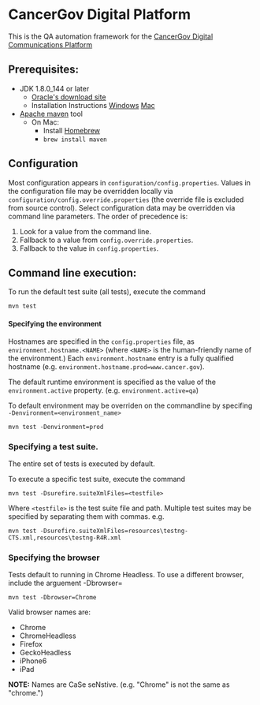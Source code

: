 # CancerGov Digital Platform

This is the QA automation framework for the [CancerGov Digital Communications Platform](https://github.com/nciocpl/cgov-digital-platform/)


## Prerequisites:
- JDK 1.8.0_144 or later
  - [Oracle's download site](https://www.oracle.com/technetwork/java/javase/downloads/index.html)
  - Installation Instructions
    [Windows](https://docs.oracle.com/javase/8/docs/technotes/guides/install/windows_jdk_install.html#CHDEBCCJ)
    [Mac](https://docs.oracle.com/javase/8/docs/technotes/guides/install/mac_jdk.html)
- [Apache maven](http://maven.apache.org/download.cgi) tool
  - On Mac:
    - Install [Homebrew](https://brew.sh/)
    - `brew install maven`

## Configuration
Most configuration appears in `configuration/config.properties`. Values in the configuration file may be overridden locally
via `configuration/config.override.properties` (the override file is excluded from source control). Select configuration data
may be overridden via command line parameters.  The order of precedence is:

1. Look for a value from the command line.
2. Fallback to a value from `config.override.properties`.
3. Fallback to the value in `config.properties`.


## Command line execution:

To run the default test suite (all tests), execute the command

    mvn test

#### Specifying the environment

Hostnames are specified in the `config.properties` file, as `environment.hostname.<NAME>` (where `<NAME>` is
the human-friendly name of the environment.) Each `environment.hostname` entry is a fully qualified hostname
(e.g. `environment.hostname.prod=www.cancer.gov`).

The default runtime environment is specified as the value of the `environment.active` property.
(e.g. `environment.active=qa`)


To default environment may be overriden on the commandline by specifing `-Denvironment=<environment_name>`

    mvn test -Denvironment=prod


### Specifying a test suite.

The entire set of tests is executed by default.

To execute a specific test suite, execute the command

    mvn test -Dsurefire.suiteXmlFiles=<testfile>

Where `<testfile>` is the test suite file and path.  Multiple test suites may be specified by separating them
with commas. e.g.

    mvn test -Dsurefire.suiteXmlFiles=resources\testng-CTS.xml,resources\testng-R4R.xml

### Specifying the browser

Tests default to running in Chrome Headless. To use a different browser, include the arguement -Dbrowser=<browser>

    mvn test -Dbrowser=Chrome

Valid browser names are:
* Chrome
* ChromeHeadless
* Firefox
* GeckoHeadless
* iPhone6
* iPad

**NOTE:** Names are CaSe seNstive.  (e.g. "Chrome" is not the same as "chrome.")


